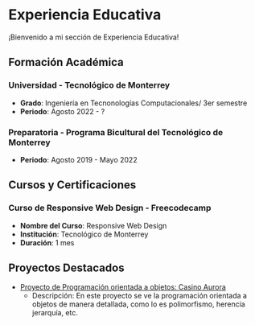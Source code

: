 # Experiencia Educativa

¡Bienvenido a mi sección de Experiencia Educativa!

## Formación Académica

### Universidad - Tecnológico de Monterrey
- **Grado**: Ingeniería en Tecnonologías Computacionales/ 3er semestre
- **Periodo**: Agosto 2022 - ?

###  Preparatoria - Programa Bicultural del Tecnológico de Monterrey
- **Periodo**: Agosto 2019 - Mayo 2022


## Cursos y Certificaciones

### Curso de Responsive Web Design - Freecodecamp
- **Nombre del Curso**: Responsive Web Design
- **Institución**: Tecnológico de Monterrey
- **Duración**: 1 mes
  
## Proyectos Destacados

- [Proyecto de Programación orientada a objetos: Casino Aurora](https://github.com/SebastianOso/Proyecto-casino-Aurora)
  - Descripción: En este proyecto se ve la programación orientada a objetos de manera detallada, como lo es polimorfismo, herencia jerarquía, etc.
